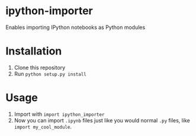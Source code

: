 # ipython-importer
Enables importing IPython notebooks as Python modules

# Installation

1. Clone this repository
2. Run `python setup.py install`

# Usage

1. Import with `import ipython_importer`
2. Now you can import `.ipynb` files just like you would normal `.py` files, like `import my_cool_module`.
